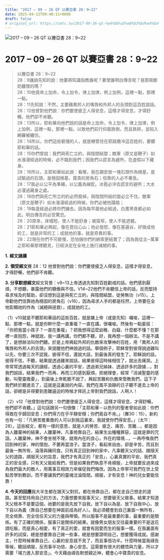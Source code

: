 ```yaml
---
title: "2017 – 09 – 26 QT 以賽亞書 28：9~22"
date: 2025-04-12T00:40:11+0800
draft: false
# original_url: https://cmtc.tw/2017-09-26-qt-%e4%bb%a5%e8%b3%bd%e4%ba%9e%e6%9b%b8-28%ef%bc%9a922
---
```


![2017 – 09 – 26 QT 以賽亞書 28：9\~22](/images/qt.jpg   "2017 – 09 – 26 QT 以賽亞書 28：9\~22")

# 2017 – 09 – 26 QT 以賽亞書 28：9\~22

> 以賽亞書 28：9\~22  
> 28：9譏誚先知的說：他要將知識指教誰呢？要使誰明白傳言呢？是那剛斷奶離懷的嗎？  
> 28：10他竟命上加命，令上加令，律上加律，例上加例，這裡一點，那裡一點。  
> 28：11先知說：不然，主要藉異邦人的嘴唇和外邦人的舌頭對這百姓說話。  
> 28：12他曾對他們說：你們要使疲乏人得安息，這樣才得安息，才得舒暢，他們卻不肯聽。  
> 28：13所以，耶和華向他們說的話是命上加命，令上加令，律上加律，例上加例，這裡一點，那裡一點，以致他們前行仰面跌倒，而且跌碎，並陷入網羅被纏住。  
> 28：14所以，你們這些褻慢的人，就是轄管住在耶路撒冷這百姓的，要聽耶和華的話。  
> 28：15你們曾說：我們與死亡立約，與陰間結盟；敵軍（原文是鞭子）如水漲漫經過的時候，必不臨到我們；因我們以謊言為避所，在虛假以下藏身。  
> 28：16所以，主耶和華如此說：看哪，我在錫安放一塊石頭作為根基，是試驗過的石頭，是穩固根基，寶貴的房角石；信靠的人必不著急。  
> 28：17我必以公平為準繩，以公義為線鉈。冰雹必沖去謊言的避所；大水必漫過藏身之處。  
> 28：18你們與死亡所立的約必然廢掉，與陰間所結的盟必立不住。敵軍（原文是鞭子）如水漲漫經過的時候，你們必被他踐踏；  
> 28：19每逢經過必將你們擄去。因為每早晨他必經過，白晝黑夜都必如此。明白傳言的必受驚恐。  
> 28：20原來，床榻短，使人不能舒身；被窩窄，使人不能遮體。  
> 28：21耶和華必興起，像在毘拉心山；他必發怒，像在基遍谷，好做成他的工，就是非常的工；成就他的事，就是奇異的事。  
> 28：22現在你們不可褻慢，恐怕捆你們的綁索更結實了；因為我從主─萬軍之耶和華那裡聽見，已經決定在全地上施行滅絕的事。

**1.** **經文誦讀**

**2.** **領受經文**賽 28：12 他曾對他們說：你們要使疲乏人得安息，這樣才得安息，才得舒暢，他們卻不肯聽。

**3. 分享默想經文**經文背景：v9\~13上帝透過先知對百姓勸戒的話，他們感到厭煩，不想聽，暴露他們的驕傲與不信。V14\~22他們不肯聽信上帝的話，反而堅持尋求埃及的幫助，卻沒想到這是與死亡立約，與陰間結盟，徒勞無功（v15）。上帝勸他們信靠祂為穩固的房角石（v16），因為尋求人手的都是枉然，上帝要在全地彰顯祂的作為（滅絕與拯救），成就祂的工。

（1）v10就是不聽耶和華話的這些百姓，就是嫌上帝（或是先知）囉唆，這裡一點、那裡一點，就是你幹什麼一直重複？一直在講，很囉唆。然後有一點委屈：「你把我當小孩子？一直在重複」？把我想得這麼幼稚、白癡、什麼都不懂？在那裡一直抱怨，神就說，我一講再講，你們都不聽，好，我再想一個辦法。不是不講了，是想辦法叫你們聽。於是上帝興起外邦的仇敵來攻擊神的百姓，用「異邦人的嘴唇和外邦人的舌頭」來提醒他們神說過的話。舉個例子，耶穌曾對彼得說過雞叫以先，你要三次不認我，彼得不信，還說大話，到最後真的發生了。耶穌說的話，彼得不信，不聽，結果就透過雞來說話，結果彼得這時候相信了，就出去痛哭。上帝常常透過每天的讀經，透過心裏的平安，透過弟兄姊妹、透過許多的證據…，對我們說話，結果我們一而再、再而三的感到厭煩，拒絕理會，經常「消滅聖靈的感動，叫聖靈擔憂」，到最後上帝乾脆不說了，興起苦難和仇敵來管教我們，這下子我們終於聽進去了，這就是這裏說的內容。我們在風平浪靜的日子聽不進去上帝的話，卻總是非得要到患難逼迫的時候才拜託上帝對我們說話，人啊人！

（2）v12「他曾對他們說：你們要使疲乏人得安息，這樣才得安息，才得舒暢，他們卻不肯聽。」這句話跟另一句很像：「主耶和華－以色列的聖者曾如此說：你們得救在乎歸回安息；你們得力在乎平靜安穩；你們竟自不肯。」（賽30：15），新約也有一句：「凡勞苦擔重擔的人可以到我這裏來，我就使你們得安息。」（太11：28）。這些經文，都有一樣的意思，就是人的勞苦、疲乏、痛苦、苦難…，都是因為人離棄神的結果，人離棄神，凡事倚靠自己，結果生出種種罪惡，這就是罪的咒詛。人離棄神，神不會坐視不理，就用內在的良心，外在的環境…，一再呼喚我們回到神的家，神的懷抱，不要再當浪子。當浪子，看起來自由，卻是辛苦，而且到最後一無所有，淪落與豬同食。只有真正回到神的家中，凡事聽天父的話、跟隨天父的道路，順服天父的旨意，我們才有真正的「安息」，心裏真實的平安。我們真正的安全感，只有天父能給我們，但是如果我們執意不肯順服，上帝就要反過來成為我們最大的敵人，用萬事互相效力來催促我們悔改。因為上帝寧可我們在世上受點苦學到教訓，而不要讓我們的靈魂沈淪陰間。順服，才有安息！神的兒女要能信靠！

**4. 今天的回應**我大半生都在跟天父對抗，都在倚靠自己，都在走自己想走的道路。甚至堅持用自己的方法，力量想要來服事天父，想要替天父做事。結果才知道天父根本不是要這個，祂要的是我先放下自我，放下自以為是、放下自我中心、放下自以為義（靠自己想要在神面前成為好人）。我必須體會到自己裏面一無所有，完全倚靠、完全信任天父的力量與帶領。所以服事不是最重要的事，最重要的是關係。有了正確的關係，服事只是關係的結果。就像男女朋友交往最重要的不是送花請吃飯，而是真心相愛，有了真正的愛，就會有因愛而生的服事一樣。在我裏面有許多的試探，總是想要靠自己做一些事，總是想要證明自己，想要獲得成就。感謝主，什麼時候專靠自己，心裏的安息就不見了，而且事倍功半。什麼時候當我禱告等候，聽話順服，反而事半功倍，身心安息。這需要有很大的體悟與力量，所以才需要「竭力進入那安息」。今天藉由禱告默想親近神，體會心中寶貴的安息。